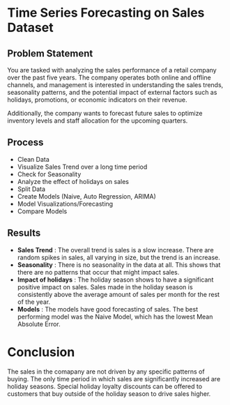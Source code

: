 # Time Series Forecasting on Sales Dataset

## Problem Statement
You are tasked with analyzing the sales performance of a retail company over the past five years. The company operates both online and offline channels, and management is interested in understanding the sales trends, seasonality patterns, and the potential impact of external factors such as holidays, promotions, or economic indicators on their revenue.

Additionally, the company wants to forecast future sales to optimize inventory levels and staff allocation for the upcoming quarters.

## Process
- Clean Data
- Visualize Sales Trend over a long time period
- Check for Seasonality
- Analyze the effect of holidays on sales
- Split Data
- Create Models (Naive, Auto Regression, ARIMA)
- Model Visualizations/Forecasting
- Compare Models


## Results
- **Sales Trend** : The overall trend is sales is a slow increase. There are random spikes in sales, all varying in size, but the trend is an increase.
- **Seasonality** : There is no seasonality in the data at all. This shows that there are no patterns that occur that might impact sales.
- **Impact of holidays** : The holiday season shows to have a significant positive impact on sales. Sales made in the holiday season is consistently above the average amount of sales per month for the rest of the year.
- **Models** : The models have good forecasting of sales. The best performing model was the Naive Model, which has the lowest Mean Absolute Error.

# Conclusion
The sales in the comapany are not driven by any specific patterns of buying. The only time period in which sales are significantly increased are holiday seasons. Special holiday loyalty discounts can be offered to customers that buy outside of the holiday season to drive sales higher.